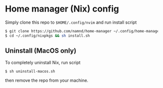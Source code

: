 # Home manager (Nix) config

Simply clone this repo to `$HOME/.config/nvim` and run install script

```bash
$ git clone https://github.com/namnd/home-manager ~/.config/home-manager
$ cd ~/.config/nixpkgs && sh install.sh
```

## Uninstall (MacOS only)

To completely uninstall Nix, run script
```bash
$ sh uninstall-macos.sh
```

then remove the repo from your machine.
